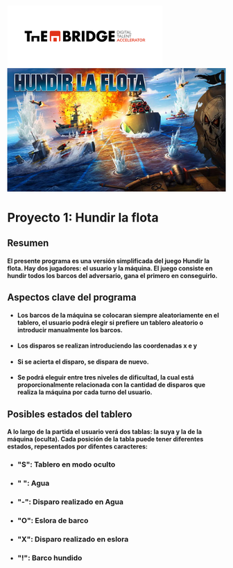 ![Bridge](./img/bridge.png)
![Hundir la flota](./img/hundir-la-flota-juego-de-mesa.jpg)

# Proyecto 1: Hundir la flota

## Resumen

#### El presente programa es una versión simplificada del juego **Hundir la flota**. Hay dos jugadores: el usuario y la máquina. El juego consiste en hundir todos los barcos del adversario, gana el primero en conseguirlo.

## Aspectos clave del programa

- #### Los barcos de la máquina se colocaran siempre aleatoriamente en el tablero, el usuario podrá elegir si prefiere un tablero aleatorio o introducir manualmente los barcos.
- #### Los disparos se realizan introduciendo las coordenadas **x** e **y**
- #### Si se acierta el disparo, se dispara de nuevo.
- #### Se podrá eleguir entre tres niveles de dificultad, la cual está proporcionalmente relacionada con la cantidad de disparos que realiza la máquina por cada turno del usuario.

## Posibles estados del tablero

#### A lo largo de la partida el usuario verá dos tablas: la suya y la de la máquina (oculta). Cada posición de la tabla puede tener diferentes estados, repesentados por difentes caracteres:

- ### "S": Tablero en modo oculto
- ### " ": Agua
- ### "-": Disparo realizado en Agua
- ### "O": Eslora de barco
- ### "X": Disparo realizado en eslora
- ### "!": Barco hundido
